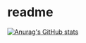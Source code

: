 # readme
[![Anurag's GitHub stats](https://github-readme-stats.vercel.app/api?username=railgun0w0)](https://github.com/anuraghazra/github-readme-stats)
